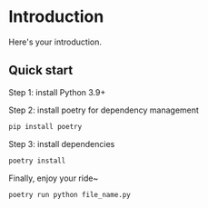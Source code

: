 # Introduction

Here's your introduction.

## Quick start

Step 1: install Python 3.9+

Step 2: install poetry for dependency management

```bash
pip install poetry
```

Step 3: install dependencies

```bash
poetry install
```

Finally, enjoy your ride~

```bash
poetry run python file_name.py
```
